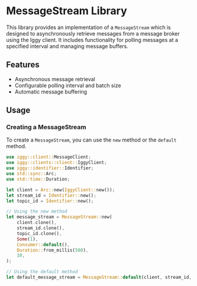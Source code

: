 # MessageStream Library

This library provides an implementation of a `MessageStream` which is designed to asynchronously retrieve messages from a message broker using the Iggy client. It includes functionality for polling messages at a specified interval and managing message buffers.

## Features

- Asynchronous message retrieval
- Configurable polling interval and batch size
- Automatic message buffering

## Usage

### Creating a MessageStream

To create a `MessageStream`, you can use the `new` method or the `default` method.

```rust
use iggy::client::MessageClient;
use iggy::clients::client::IggyClient;
use iggy::identifier::Identifier;
use std::sync::Arc;
use std::time::Duration;

let client = Arc::new(IggyClient::new());
let stream_id = Identifier::new();
let topic_id = Identifier::new();

// Using the new method
let message_stream = MessageStream::new(
    client.clone(),
    stream_id.clone(),
    topic_id.clone(),
    Some(1),
    Consumer::default(),
    Duration::from_millis(500),
    10,
);

// Using the default method
let default_message_stream = MessageStream::default(client, stream_id, topic_id);
```